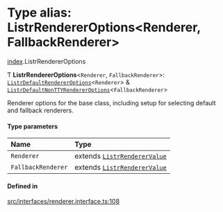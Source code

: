 # Type alias: ListrRendererOptions<Renderer, FallbackRenderer\>

[index](../modules/index.md).ListrRendererOptions

Ƭ **ListrRendererOptions**<`Renderer`, `FallbackRenderer`\>: [`ListrDefaultRendererOptions`](../interfaces/index.ListrDefaultRendererOptions.md)<`Renderer`\> & [`ListrDefaultNonTTYRendererOptions`](../interfaces/index.ListrDefaultNonTTYRendererOptions.md)<`FallbackRenderer`\>

Renderer options for the base class, including setup for selecting default and fallback renderers.

#### Type parameters

| Name | Type |
| :------ | :------ |
| `Renderer` | extends [`ListrRendererValue`](index.ListrRendererValue.md) |
| `FallbackRenderer` | extends [`ListrRendererValue`](index.ListrRendererValue.md) |

#### Defined in

[src/interfaces/renderer.interface.ts:108](https://github.com/cenk1cenk2/listr2/blob/70fdfc5/src/interfaces/renderer.interface.ts#L108)
